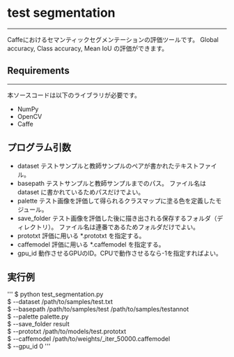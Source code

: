 # test segmentation
---
Caffeにおけるセマンティックセグメンテーションの評価ツールです。
Global accuracy, Class accuracy, Mean IoU の評価ができます。

## Requirements
---
本ソースコードは以下のライブラリが必要です。
- NumPy
- OpenCV
- Caffe

## プログラム引数
- dataset
テストサンプルと教師サンプルのペアが書かれたテキストファイル。
- basepath
テストサンプルと教師サンプルまでのパス。
ファイル名は dataset に書かれているためパスだけでよい。
- palette
テスト画像を評価して得られるクラスマップに塗る色を定義したモジュール。
- save_folder
テスト画像を評価した後に描き出される保存するフォルダ（ディレクトリ）。
ファイル名は連番であるためフォルダだけでよい。
- prototxt
評価に用いる *.prototxt を指定する。
- caffemodel
評価に用いる *.caffemodel を指定する。
- gpu_id
動作させるGPUのID。CPUで動作させるなら-1を指定すればよい。

## 実行例
'''
$ python  test_segmentation.py \
$     --dataset      /path/to/samples/test.txt  \
$     --basepath     /path/to/samples/test  /path/to/samples/testannot  \
$     --palette      palette.py \
$     --save_folder  result \
$     --prototxt     /path/to/models/test.prototxt  \
$     --caffemodel   /path/to/weights/_iter_50000.caffemodel  \
$     --gpu_id       0
'''